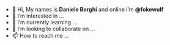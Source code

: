 - 👋 Hi, My names is **Daniele Borghi** and online I’m **@fokewulf**
- 👀 I’m interested in ...
- 🌱 I’m currently learning ...
- 💞️ I’m looking to collaborate on ...
- 📫 How to reach me ...

<!---
fokewulf/fokewulf is a ✨ special ✨ repository because its `README.md` (this file) appears on your GitHub profile.
You can click the Preview link to take a look at your changes.
--->
